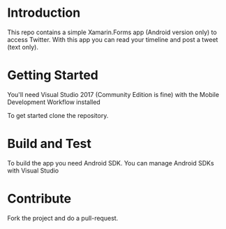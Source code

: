 # Introduction
This repo contains a simple Xamarin.Forms app (Android version only) to access Twitter.
With this app you can read your timeline and post a tweet (text only).


# Getting Started
You'll need Visual Studio 2017 (Community Edition is fine) with the Mobile Development Workflow installed


To get started clone the repository.


# Build and Test
To build the app you need Android SDK. You can manage Android SDKs with Visual Studio

# Contribute
Fork the project and do a pull-request.
